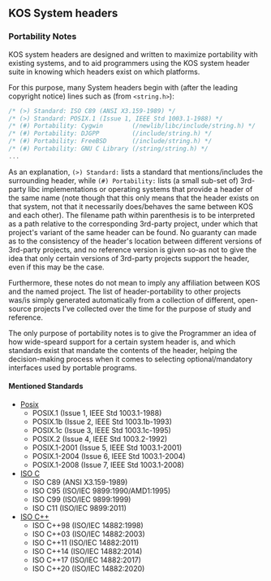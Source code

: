 
## KOS System headers

### Portability Notes

KOS system headers are designed and written to maximize portability with existing systems, and to aid programmers using the KOS system header suite in knowing which headers exist on which platforms.

For this purpose, many System headers begin with (after the leading copyright notice) lines such as (from `<string.h>`):  

```c
/* (>) Standard: ISO C89 (ANSI X3.159-1989) */
/* (>) Standard: POSIX.1 (Issue 1, IEEE Std 1003.1-1988) */
/* (#) Portability: Cygwin        (/newlib/libc/include/string.h) */
/* (#) Portability: DJGPP         (/include/string.h) */
/* (#) Portability: FreeBSD       (/include/string.h) */
/* (#) Portability: GNU C Library (/string/string.h) */
...
```

As an explanation, `(>) Standard:` lists a standard that mentions/includes the surrounding header, while `(#) Portability:` lists (a small sub-set of) 3rd-party libc implementations or operating systems that provide a header of the same name (note though that this only means that the header exists on that system, not that it necessarily does/behaves the same between KOS and each other). The filename path within parenthesis is to be interpreted as a path relative to the corresponding 3rd-party project, under which that project's variant of the same header can be found. No guaranty can made as to the consistency of the header's location between different versions of 3rd-party projects, and no reference version is given so-as not to give the idea that only certain versions of 3rd-party projects support the header, even if this may be the case.

Furthermore, these notes do not mean to imply any affiliation between KOS and the named project. The list of header-portability to other projects was/is simply generated automatically from a collection of different, open-source projects I've collected over the time for the purpose of study and reference.

The only purpose of portability notes is to give the Programmer an idea of how wide-speard support for a certain system header is, and which standards exist that mandate the contents of the header, helping the decision-making process when it comes to selecting optional/mandatory interfaces used by portable programs.


#### Mentioned Standards

- [Posix](https://en.wikipedia.org/wiki/POSIX)
	- POSIX.1 (Issue 1, IEEE Std 1003.1-1988)
	- POSIX.1b (Issue 2, IEEE Std 1003.1b-1993)
	- POSIX.1c (Issue 3, IEEE Std 1003.1c-1995)
	- POSIX.2 (Issue 4, IEEE Std 1003.2-1992)
	- POSIX.1-2001 (Issue 5, IEEE Std 1003.1-2001)
	- POSIX.1-2004 (Issue 6, IEEE Std 1003.1-2004)
	- POSIX.1-2008 (Issue 7, IEEE Std 1003.1-2008)
- [ISO C](https://en.wikipedia.org/wiki/POSIX)
	- ISO C89 (ANSI X3.159-1989)
	- ISO C95 (ISO/IEC 9899:1990/AMD1:1995)
	- ISO C99 (ISO/IEC 9899:1999)
	- ISO C11 (ISO/IEC 9899:2011)
- [ISO C++](https://de.wikipedia.org/wiki/C++)
	- ISO C++98 (ISO/IEC 14882:1998)
	- ISO C++03 (ISO/IEC 14882:2003)
	- ISO C++11 (ISO/IEC 14882:2011)
	- ISO C++14 (ISO/IEC 14882:2014)
	- ISO C++17 (ISO/IEC 14882:2017)
	- ISO C++20 (ISO/IEC 14882:2020)

